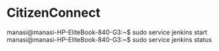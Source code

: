 # CitizenConnect

manasi@manasi-HP-EliteBook-840-G3:~$ sudo service jenkins start
manasi@manasi-HP-EliteBook-840-G3:~$ sudo service jenkins status

